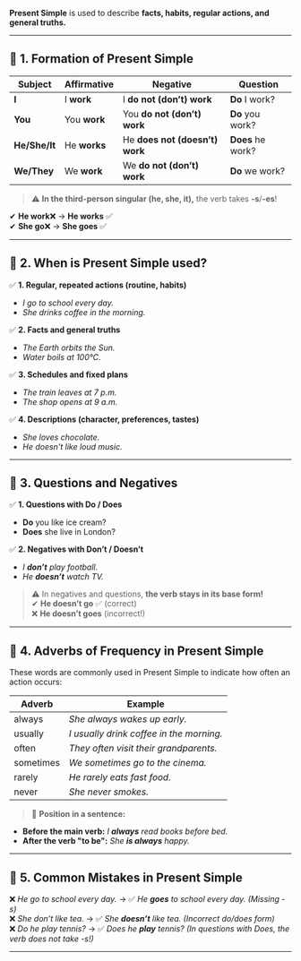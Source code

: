 **Present Simple** is used to describe **facts, habits, regular actions, and general truths.**

---

## 🔹 **1. Formation of Present Simple**

| Subject       | Affirmative  | Negative                       | Question          |
| ------------- | ------------ | ------------------------------ | ----------------- |
| **I**         | I **work**   | I **do not (don’t) work**      | **Do** I work?    |
| **You**       | You **work** | You **do not (don’t) work**    | **Do** you work?  |
| **He/She/It** | He **works** | He **does not (doesn’t) work** | **Does** he work? |
| **We/They**   | We **work**  | We **do not (don’t) work**     | **Do** we work?   |

> ⚠️ **In the third-person singular (he, she, it),** the verb takes **-s**/**-es**!

✔ **He work**❌ → **He works** ✅  
✔ **She go**❌ → **She goes** ✅

---

## 🔹 **2. When is Present Simple used?**

✅ **1. Regular, repeated actions (routine, habits)**

- _I go to school every day._
- _She drinks coffee in the morning._

✅ **2. Facts and general truths**

- _The Earth orbits the Sun._
- _Water boils at 100°C._

✅ **3. Schedules and fixed plans**

- _The train leaves at 7 p.m._
- _The shop opens at 9 a.m._

✅ **4. Descriptions (character, preferences, tastes)**

- _She loves chocolate._
- _He doesn’t like loud music._

---

## 🔹 **3. Questions and Negatives**

✅ **1. Questions with Do / Does**

- **Do** you like ice cream?
- **Does** she live in London?

✅ **2. Negatives with Don’t / Doesn’t**

- _I **don’t** play football._
- _He **doesn’t** watch TV._

> ⚠️ In negatives and questions, **the verb stays in its base form!**  
> ✔ **He doesn’t go** ✅ (correct)  
> ❌ **He doesn’t goes** (incorrect!)

---

## 🔹 **4. Adverbs of Frequency in Present Simple**

These words are commonly used in Present Simple to indicate how often an action occurs:

| Adverb    | Example                                  |
| --------- | ---------------------------------------- |
| always    | _She always wakes up early._             |
| usually   | _I usually drink coffee in the morning._ |
| often     | _They often visit their grandparents._   |
| sometimes | _We sometimes go to the cinema._         |
| rarely    | _He rarely eats fast food._              |
| never     | _She never smokes._                      |

> 🔹 **Position in a sentence:**

- **Before the main verb:** _I **always** read books before bed._
- **After the verb "to be":** _She **is always** happy._

---

## 🔹 **5. Common Mistakes in Present Simple**

❌ _He go to school every day._ → ✅ _He **goes** to school every day._ _(Missing -s)_  
❌ _She don’t like tea._ → ✅ _She **doesn’t** like tea._ _(Incorrect do/does form)_  
❌ _Do he play tennis?_ → ✅ _Does he **play** tennis?_ _(In questions with Does, the verb does not take -s!)_

---
